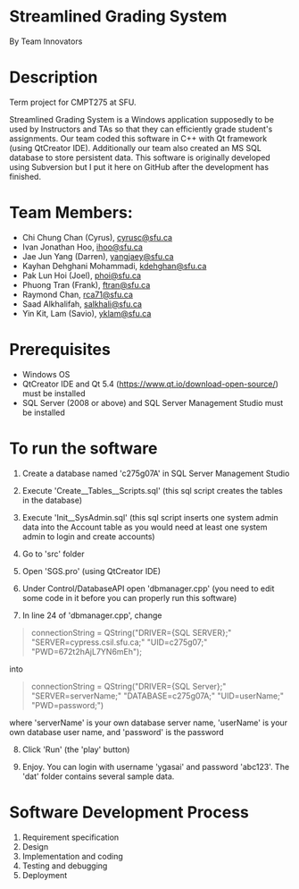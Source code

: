# Streamlined Grading System
By Team Innovators

# Description
Term project for CMPT275 at SFU.

Streamlined Grading System is a Windows application supposedly to be used by Instructors and TAs so that they can efficiently grade student's assignments. Our team coded this software in C++ with Qt framework (using QtCreator IDE). Additionally our team also created an MS SQL database to store persistent data. This software is originally developed using Subversion but I put it here on GitHub after the development has finished.

# Team Members:
- Chi Chung Chan (Cyrus), cyrusc@sfu.ca 
- Ivan Jonathan Hoo, ihoo@sfu.ca 
- Jae Jun Yang (Darren), yangjaey@sfu.ca 
- Kayhan Dehghani Mohammadi, kdehghan@sfu.ca 
- Pak Lun Hoi (Joel), phoi@sfu.ca 
- Phuong Tran (Frank), ftran@sfu.ca 
- Raymond Chan, rca71@sfu.ca 
- Saad Alkhalifah, salkhali@sfu.ca 
- Yin Kit, Lam (Savio), yklam@sfu.ca

# Prerequisites
- Windows OS
- QtCreator IDE and Qt 5.4 (https://www.qt.io/download-open-source/) must be installed
- SQL Server (2008 or above) and SQL Server Management Studio must be installed

# To run the software

1) Create a database named 'c275g07A' in SQL Server Management Studio

2) Execute 'Create__Tables__Scripts.sql' (this sql script creates the tables in the database) 

3) Execute 'Init__SysAdmin.sql' (this sql script inserts one system admin data into the Account table as you would need at least one system admin to login and create accounts)

4) Go to 'src' folder

5) Open 'SGS.pro' (using QtCreator IDE)  

6) Under Control/DatabaseAPI open 'dbmanager.cpp' (you need to edit some code in it before you can properly run this software)</li>

7) In line 24 of 'dbmanager.cpp', change  

> connectionString = QString("DRIVER={SQL SERVER};" "SERVER=cypress.csil.sfu.ca;" "UID=c275g07;" "PWD=672t2hAjL7YN6mEh");  

into

> connectionString = QString("DRIVER={SQL Server};" "SERVER=serverName;" "DATABASE=c275g07A;" "UID=userName;" "PWD=password;")  

where 'serverName' is your own database server name, 'userName' is your own database user name, and 'password' is the password 

8) Click 'Run' (the 'play' button)

9) Enjoy. You can login with username 'ygasai' and password 'abc123'. The 'dat' folder contains several sample data.

# Software Development Process
1. Requirement specification
2. Design
3. Implementation and coding
4. Testing and debugging
5. Deployment
